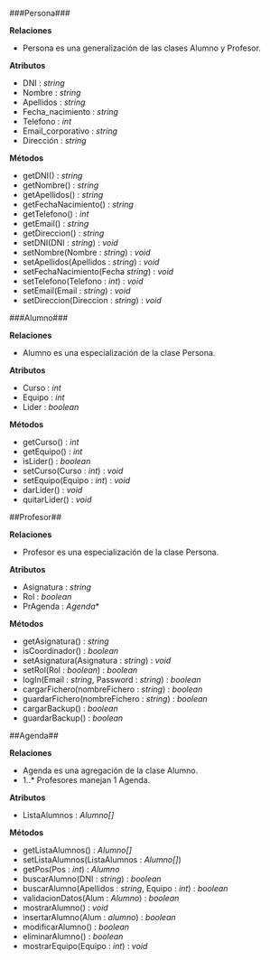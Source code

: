 ###Persona###

**Relaciones**

- Persona es una generalización de las clases Alumno y Profesor.

**Atributos**

- DNI : *string*
- Nombre : *string*
- Apellidos : *string*
- Fecha_nacimiento : *string*
- Telefono : *int*
- Email_corporativo : *string*
- Dirección : *string*

**Métodos**

- getDNI() : *string*
- getNombre() : *string*
- getApellidos() : *string*
- getFechaNacimiento() : *string*
- getTelefono() : *int*
- getEmail() : *string*
- getDireccion() : *string*
- setDNI(DNI : *string*) : *void*
- setNombre(Nombre : *string*) : *void*
- setApellidos(Apellidos : *string*) : *void*
- setFechaNacimiento(Fecha *string*) : *void*
- setTelefono(Telefono : *int*) : *void*
- setEmail(Email : *string*) : *void*
- setDireccion(Direccion : *string*) : *void*

###Alumno###

**Relaciones**

- Alumno es una especialización de la clase Persona.

**Atributos**

- Curso : *int*
- Equipo : *int*
- Lider : *boolean*

**Métodos**

- getCurso() : *int*
- getEquipo() : *int*
- isLider() : *boolean*
- setCurso(Curso : *int*) : *void*
- setEquipo(Equipo : *int*) : *void*
- darLider() : *void*
- quitarLider() : *void*

##Profesor##

**Relaciones**

- Profesor es una especialización de la clase Persona.

**Atributos**

- Asignatura : *string*
- Rol : *boolean*
- PrAgenda : *Agenda*\*

**Métodos**

- getAsignatura() : *string*
- isCoordinador() : *boolean*
- setAsignatura(Asignatura : *string*) : *void*
- setRol(Rol : *boolean*) : *boolean*
- logIn(Email : *string*, Password : *string*) : *boolean*
- cargarFichero(nombreFichero : *string*) : *boolean*
- guardarFichero(nombreFichero : *string*) : *boolean*
- cargarBackup() : *boolean*
- guardarBackup() : *boolean*

##Agenda##

**Relaciones**

- Agenda es una agregación de la clase Alumno.
- 1..* Profesores manejan 1 Agenda.

**Atributos**

- ListaAlumnos : *Alumno[]*

**Métodos**

- getListaAlumnos() : *Alumno[]*
- setListaAlumnos(ListaAlumnos : *Alumno[]*)
- getPos(Pos : *int*) : *Alumno*
- buscarAlumno(DNI : *string*) : *boolean*
- buscarAlumno(Apellidos : *string*, Equipo : *int*) : *boolean*
- validacionDatos(Alum : *Alumno*) : *boolean*
- mostrarAlumno() : *void*
- insertarAlumno(Alum : *alumno*) : *boolean*
- modificarAlumno() : *boolean*
- eliminarAlumno() : *boolean*
- mostrarEquipo(Equipo : *int*) : *void*

